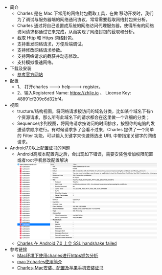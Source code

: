  - 简介
    - Charles 是在 Mac 下常用的网络封包截取工具，在做 移动开发时，我们为了调试与服务器端的网络通讯协议，常常需要截取网络封包来分析。
    - Charles 通过将自己设置成系统的网络访问代理服务器，使得所有的网络访问请求都通过它来完成，从而实现了网络封包的截取和分析。
    - 截取 Http 和 Https 网络封包。
    - 支持重发网络请求，方便后端调试。
    - 支持修改网络请求参数。
    - 支持网络请求的截获并动态修改。
    - 支持模拟慢速网络。   
 - 下载及安装
    - [参考官方网站](https://www.charlesproxy.com/)
 - 配置
    - 1、 打开charles ---> help---> register。
    - 2、输入Registered Name: https://zhile.io 、 License Key: 48891cf209c6d32bf4。
 - 视图
    - tructure/结构视图，将网络请求按访问的域名分类，比如某个域名下有n个资源请求，那么所有此域名下的请求都会在这里做一个详细的分类；
    - Sequence/序列视图，将网络请求按访问的时间排序，按照你的电脑的发送请求顺序进行。有时候请求多了会看不过来，Charles 提供了一个简单的 Filter 功能，可以输入关键字来快速筛选出 URL 中带指定关键字的网络请求。  
 - Android7.0以上配置证书的问题
   - Android高版本配置完之后，会出现如下错误，需要安装包增加权限配置或者root手机修改配置解决
   ![avatar](./pic/Android7.0error.png)
   - [Charles 在 Android 7.0 上会 SSL handshake failed](https://zhuanlan.zhihu.com/p/48255523)   
 - 参考链接
    - [Mac环境下使用charles进行https抓包分析](https://blog.csdn.net/samuelandkevin/article/details/95767434)
    - [mac下charles使用简介](https://www.jianshu.com/p/82f63277d50f)
    - [Charles-Mac安装、配置及苹果手机安装证书](https://www.cnblogs.com/lilyo/p/11947625.html)